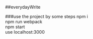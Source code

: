 ##everydayWrite

###use the project by some steps
    npm i<br>
    npm run webpack<br>
    npm start<br>
    use localhost:3000